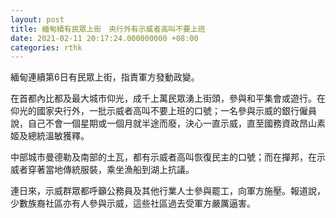 ```yaml
---
layout: post
title: 緬甸續有民眾上街　央行外有示威者高叫不要上班
date: 2021-02-11 20:17:24.000000000 +08:00
categories: rthk
---
```


緬甸連續第6日有民眾上街，指責軍方發動政變。

在首都內比都及最大城市仰光，成千上萬民眾湧上街頭，參與和平集會或遊行。在仰光的國家央行外，一批示威者高叫不要上班的口號；一名參與示威的銀行僱員說，自己不會一個星期或一個月就半途而廢，決心一直示威，直至國務資政昂山素姬及總統溫敏獲釋。

中部城市曼德勒及南部的土瓦，都有示威者高叫恢復民主的口號；而在撣邦，在示威者穿著當地傳統服裝，乘坐漁船到湖上抗議。

連日來，示威群眾都呼籲公務員及其他行業人士參與罷工，向軍方施壓。報道說，少數族裔社區亦有人參與示威，這些社區過去受軍方嚴厲逼害。
